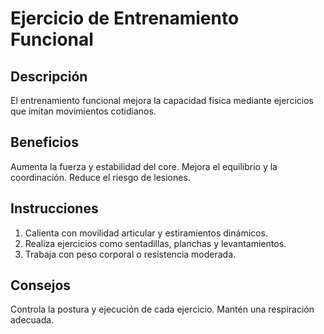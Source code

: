# Ejercicio de Entrenamiento Funcional

## Descripción
El entrenamiento funcional mejora la capacidad física mediante ejercicios que imitan movimientos cotidianos.

## Beneficios
Aumenta la fuerza y estabilidad del core.
Mejora el equilibrio y la coordinación.
Reduce el riesgo de lesiones.

## Instrucciones
1. Calienta con movilidad articular y estiramientos dinámicos.
2. Realiza ejercicios como sentadillas, planchas y levantamientos.
3. Trabaja con peso corporal o resistencia moderada.

## Consejos
Controla la postura y ejecución de cada ejercicio.
Mantén una respiración adecuada.